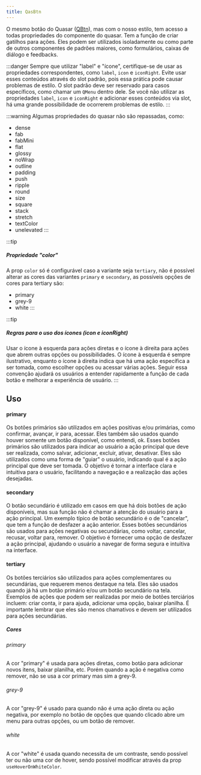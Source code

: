 ```yaml
---
title: QasBtn
---
```


O mesmo botão do Quasar ([QBtn](https://v2.quasar.dev/vue-components/button)), mas com o nosso estilo, tem acesso a todas propriedades do componente do quasar.
Tem a função de criar gatilhos para ações. Eles podem ser utilizados isoladamente ou ​​como parte de outros componentes de padrões maiores, como formulários,  caixas de diálogo e feedbacks.

<doc-api file="btn/QasBtn" name="QasBtn" />

:::danger
Sempre que utilizar "label" e "ícone", certifique-se de usar as propriedades correspondentes, como `label`, `icon` e `iconRight`. Evite usar esses conteúdos através do slot padrão, pois essa prática pode causar problemas de estilo. O slot padrão deve ser reservado para casos específicos, como chamar um `QMenu` dentro dele. Se você não utilizar as propriedades `label`, `icon` e `iconRight` e adicionar esses conteúdos via slot, há uma grande possibilidade de ocorrerem problemas de estilo.
:::

:::warning
Algumas propriedades do quasar não são repassadas, como:

- dense
- fab
- fabMini
- flat
- glossy
- noWrap
- outline
- padding
- push
- ripple
- round
- size
- square
- stack
- stretch
- textColor
- unelevated
:::

:::tip
##### Propriedade "color"
A prop `color` só é configurável caso a variante seja `tertiary`, não é possível alterar as cores das variantes `primary` e `secondary`, as possíveis opções de cores para tertiary são:

- primary
- grey-9
- white
:::

:::tip
##### Regras para o uso dos ícones (icon e iconRight)

Usar o ícone à esquerda para ações diretas e o ícone à direita para ações que abrem outras opções ou possibilidades. O ícone à esquerda é sempre ilustrativo, enquanto o ícone à direita indica que há uma ação específica a ser tomada, como escolher opções ou acessar várias ações. Seguir essa convenção ajudará os usuários a entender rapidamente a função de cada botão e melhorar a experiência de usuário.
:::

## Uso

#### primary
Os botões primários são utilizados em ações positivas e/ou primárias, como confirmar, avançar, ir para, acessar. Eles também são usados quando houver somente um botão disponível, como entendi, ok. Esses botões primários são utilizados para indicar ao usuário a ação principal que deve ser realizada, como salvar, adicionar, excluir, ativar, desativar. Eles são utilizados como uma forma de "guiar" o usuário, indicando qual é a ação principal que deve ser tomada. O objetivo é tornar a interface clara e intuitiva para o usuário, facilitando a navegação e a realização das ações desejadas.
<doc-example file="QasBtn/ExPrimaryVariant" title='Variante "primary"' />

#### secondary
O botão secundário é utilizado em casos em que há dois botões de ação disponíveis, mas sua função não é chamar a atenção do usuário para a ação principal. Um exemplo típico de botão secundário é o de "cancelar", que tem a função de desfazer a ação anterior. Esses botões secundários são usados para ações negativas ou secundárias, como voltar, cancelar, recusar, voltar para, remover. O objetivo é fornecer uma opção de desfazer a ação principal, ajudando o usuário a navegar de forma segura e intuitiva na interface.
<doc-example file="QasBtn/ExSecondaryVariant" title='Variante "secondary"' />

#### tertiary
Os botões terciários são utilizados para ações complementares ou secundárias, que requerem menos destaque na tela. Eles são usados quando já há um botão primário e/ou um botão secundário na tela. Exemplos de ações que podem ser realizadas por meio de botões terciários incluem: criar conta, ir para ajuda, adicionar uma opção, baixar planilha. É importante lembrar que eles são menos chamativos e devem ser utilizados para ações secundárias.

##### Cores
###### primary
A cor "primary" é usada para ações diretas, como botão para adicionar novos itens, baixar planilha, etc. Porém quando a ação é negativa como remover, não se usa a cor primary mas sim a grey-9.

###### grey-9
A cor "grey-9" é usado para quando não é uma ação direta ou ação negativa, por exemplo no botão de opções que quando clicado abre um menu para outras opções, ou um botão de remover.

###### white
A cor "white" é usada quando necessita de um contraste, sendo possível ter ou não uma cor de hover, sendo possível modificar através da prop `useHoverOnWhiteColor`.
<doc-example file="QasBtn/ExTertiaryVariant" title='Variante "tertiary"' />

<doc-example file="QasBtn/ExBtnUseLabelOnSmallScreen" title="use-label-on-small-screen" />

<doc-example file="QasBtn/ExBtnEllipsis" title="Com ellipsis" />
